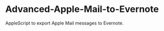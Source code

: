 Advanced-Apple-Mail-to-Evernote
===============================

AppleScript to export Apple Mail messages to Evernote.
